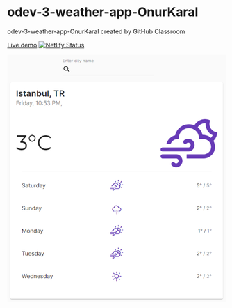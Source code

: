 # odev-3-weather-app-OnurKaral
odev-3-weather-app-OnurKaral created by GitHub Classroom


[Live demo](https://odev-3-weather-app-onurkaral.netlify.app)
[![Netlify Status](https://api.netlify.com/api/v1/badges/9ac6eaae-14a3-489c-a674-d939357f2780/deploy-status)](https://app.netlify.com/sites/odev-3-weather-app-onurkaral/deploys)

![](public/Screenshot.png)
